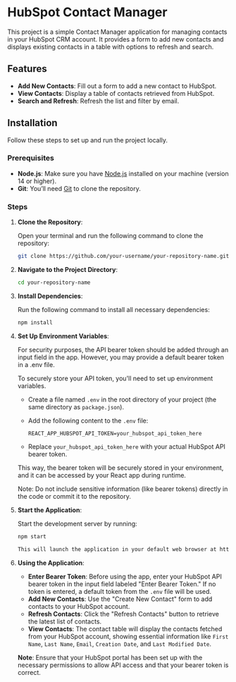 # HubSpot Contact Manager

This project is a simple Contact Manager application for managing contacts in your HubSpot CRM account. It provides a form to add new contacts and displays existing contacts in a table with options to refresh and search.

## Features

- **Add New Contacts**: Fill out a form to add a new contact to HubSpot.
- **View Contacts**: Display a table of contacts retrieved from HubSpot.
- **Search and Refresh**: Refresh the list and filter by email.

## Installation

Follow these steps to set up and run the project locally.

### Prerequisites

- **Node.js**: Make sure you have [Node.js](https://nodejs.org/) installed on your machine (version 14 or higher).
- **Git**: You’ll need [Git](https://git-scm.com/) to clone the repository.

### Steps

1. **Clone the Repository**:

   Open your terminal and run the following command to clone the repository:
   ```bash
   git clone https://github.com/your-username/your-repository-name.git

2. **Navigate to the Project Directory**:

   ```bash
   cd your-repository-name

3. **Install Dependencies**:

   Run the following command to install all necessary dependencies:
   ```bash
   npm install

4. **Set Up Environment Variables**:

   For security purposes, the API bearer token should be added through an input field in the app. However, you may provide a default bearer token in a .env file.

   To securely store your API token, you'll need to set up environment variables.

   - Create a file named `.env` in the root directory of your project (the same directory as `package.json`).
   - Add the following content to the `.env` file:

     ```
     REACT_APP_HUBSPOT_API_TOKEN=your_hubspot_api_token_here
     ```

   - Replace `your_hubspot_api_token_here` with your actual HubSpot API bearer token.

   This way, the bearer token will be securely stored in your environment, and it can be accessed by your React app during runtime.

   Note: Do not include sensitive information (like bearer tokens) directly in the code or commit it to the repository.

5. **Start the Application**:

   Start the development server by running:
   ```bash
   npm start

   This will launch the application in your default web browser at http://localhost:3000.

6. **Using the Application**:

   - **Enter Bearer Token**: Before using the app, enter your HubSpot API bearer token in the input field labeled "Enter Bearer Token." If no token is entered, a default token from the `.env` file will be used.
   - **Add New Contacts**: Use the "Create New Contact" form to add contacts to your HubSpot account.
   - **Refresh Contacts**: Click the "Refresh Contacts" button to retrieve the latest list of contacts.
   - **View Contacts**: The contact table will display the contacts fetched from your HubSpot account, showing essential information like `First Name`, `Last Name`, `Email`, `Creation Date`, and `Last Modified Date`.

   **Note**: Ensure that your HubSpot portal has been set up with the necessary permissions to allow API access and that your bearer token is correct.
